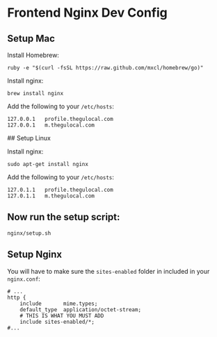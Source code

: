 # Frontend Nginx Dev Config

## Setup Mac

Install Homebrew:

    ruby -e "$(curl -fsSL https://raw.github.com/mxcl/homebrew/go)"

Install nginx:

    brew install nginx

Add the following to your ```/etc/hosts```:

    127.0.0.1   profile.thegulocal.com
    127.0.0.1   m.thegulocal.com

## Setup Linux

Install nginx:

    sudo apt-get install nginx


Add the following to your ```/etc/hosts```:

    127.0.1.1   profile.thegulocal.com
    127.0.1.1   m.thegulocal.com

## Now run the setup script:

    nginx/setup.sh

## Setup Nginx

You will have to make sure the ```sites-enabled``` folder in included in your ```nginx.conf```:
    
    # ...
    http {
        include       mime.types;
        default_type  application/octet-stream;
        # THIS IS WHAT YOU MUST ADD
        include sites-enabled/*; 
    #...
